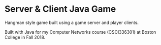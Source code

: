 # Server & Client Java Game

Hangman style game built using a game server and player clients.

Built with Java for my Computer Networks course (CSCI336301) at Boston College in Fall 2018.
